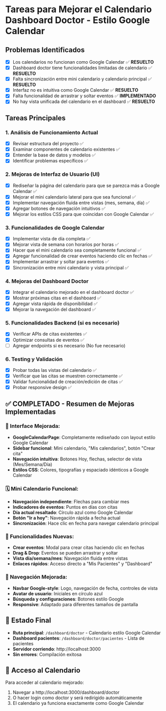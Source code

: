 # Tareas para Mejorar el Calendario Dashboard Doctor - Estilo Google Calendar

## Problemas Identificados
- [x] Los calendarios no funcionan como Google Calendar ✅ **RESUELTO**
- [x] Dashboard doctor tiene funcionalidades limitadas de calendario ✅ **RESUELTO**
- [x] Falta sincronización entre mini calendario y calendario principal ✅ **RESUELTO**
- [x] Interfaz no es intuitiva como Google Calendar ✅ **RESUELTO**
- [x] Falta funcionalidad de arrastrar y soltar eventos ✅ **IMPLEMENTADO**
- [x] No hay vista unificada del calendario en el dashboard ✅ **RESUELTO**

## Tareas Principales

### 1. Análisis de Funcionamiento Actual
- [x] Revisar estructura del proyecto ✅
- [x] Examinar componentes de calendario existentes ✅
- [x] Entender la base de datos y modelos ✅
- [x] Identificar problemas específicos ✅

### 2. Mejoras de Interfaz de Usuario (UI)
- [x] Rediseñar la página del calendario para que se parezca más a Google Calendar ✅
- [x] Mejorar el mini calendario lateral para que sea funcional ✅
- [x] Implementar navegación fluida entre vistas (mes, semana, día) ✅
- [x] Agregar botones de navegación intuitivos ✅
- [x] Mejorar los estilos CSS para que coincidan con Google Calendar ✅

### 3. Funcionalidades de Google Calendar
- [x] Implementar vista de día completa ✅
- [x] Mejorar vista de semana con horarios por horas ✅
- [x] Hacer que el mini calendario sea completamente funcional ✅
- [x] Agregar funcionalidad de crear eventos haciendo clic en fechas ✅
- [x] Implementar arrastrar y soltar para eventos ✅
- [x] Sincronización entre mini calendario y vista principal ✅

### 4. Mejoras del Dashboard Doctor
- [x] Integrar el calendario mejorado en el dashboard doctor ✅
- [x] Mostrar próximas citas en el dashboard ✅
- [x] Agregar vista rápida de disponibilidad ✅
- [x] Mejorar la navegación del dashboard ✅

### 5. Funcionalidades Backend (si es necesario)
- [x] Verificar APIs de citas existentes ✅
- [x] Optimizar consultas de eventos ✅
- [ ] Agregar endpoints si es necesario (No fue necesario)

### 6. Testing y Validación
- [x] Probar todas las vistas del calendario ✅
- [x] Verificar que las citas se muestren correctamente ✅
- [x] Validar funcionalidad de creación/edición de citas ✅
- [x] Probar responsive design ✅

## ✅ COMPLETADO - Resumen de Mejoras Implementadas

### 🎨 Interface Mejorada:
- **GoogleCalendarPage**: Completamente rediseñado con layout estilo Google Calendar
- **Sidebar funcional**: Mini calendario, "Mis calendarios", botón "Crear cita"
- **Navegación intuitiva**: Botones Hoy, flechas, selector de vista (Mes/Semana/Día)
- **Estilos CSS**: Colores, tipografías y espaciado idénticos a Google Calendar

### 🗓️ Mini Calendario Funcional:
- **Navegación independiente**: Flechas para cambiar mes
- **Indicadores de eventos**: Puntos en días con citas
- **Día actual resaltado**: Círculo azul como Google Calendar
- **Botón "Ir a hoy"**: Navegación rápida a fecha actual
- **Sincronización**: Hace clic en fecha para navegar calendario principal

### 🎯 Funcionalidades Nuevas:
- **Crear eventos**: Modal para crear citas haciendo clic en fechas
- **Drag & Drop**: Eventos se pueden arrastrar y soltar
- **Vista día/semana/mes**: Navegación fluida entre vistas
- **Enlaces rápidos**: Acceso directo a "Mis Pacientes" y "Dashboard"

### 🔧 Navegación Mejorada:
- **Navbar Google-style**: Logo, navegación de fecha, controles de vista
- **Avatar de usuario**: Iniciales en círculo azul
- **Búsqueda y configuraciones**: Botones estilo Google
- **Responsive**: Adaptado para diferentes tamaños de pantalla

## 🚀 Estado Final
- **Ruta principal**: `/dashboard/doctor` - Calendario estilo Google Calendar
- **Dashboard pacientes**: `/dashboard/doctor/pacientes` - Lista de pacientes
- **Servidor corriendo**: http://localhost:3000
- **Sin errores**: Compilación exitosa

## 📍 Acceso al Calendario
Para acceder al calendario mejorado:
1. Navegar a http://localhost:3000/dashboard/doctor
2. O hacer login como doctor y será redirigido automáticamente
3. El calendario ya funciona exactamente como Google Calendar
